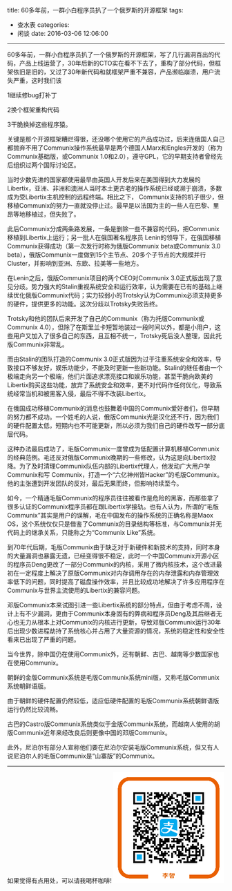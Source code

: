 title: 60多年前，一群小白程序员扒了一个俄罗斯的开源框架
tags:
  - 查水表
categories:
  - 闲谈
date: 2016-03-06 12:06:00
---
60多年前，一群小白程序员扒了一个俄罗斯的开源框架，写了几行漏洞百出的代码，产品上线运营了，30年后新的CTO实在看不下去了，重构了部分代码，但框架依旧是旧的，又过了30年新代码和就框架严重不兼容，产品濒临崩溃，用户流失严重，这时我们该

1继续修bug打补丁

2换个框架重构代码

3干脆换掉这些程序猿。

关键是那个开源框架糟烂得很，还没哪个使用它的产品成功过，后来连俄国人自己都抛弃不用了Communix操作系统最早是两个德国人Marx和Engles开发的（称为Communix基础版，或Communix 1.0和2.0），遵守GPL，它的早期支持者曾经先后组织过两个国际讨论区。

当时少数先进的国家都使用最早由英国人开发后来在美国得到大力发展的Libertix，亚洲、非洲和澳洲人当时本土更古老的操作系统已经或濒于崩溃，多数成为受Libertix主机控制的远程终端。相比之下， Communix支持的机子很少，但移植Communix的努力一直就没停止过。最早是以法国为主的一些人在巴黎、里昂等地移植过，但失败了。

此后Communix分成两条路发展，一条是删除一些不兼容的代码，把Communix移植到Libertix上运行；另一批人在俄国著名程序员 Lenin的领导下，在俄国移植Communix获得成功（第一次发行时称为俄版Communix beta或Communix 3.0 beta），俄版Communix一度做到15个主节点、20多个子节点的大规模并行Cluster，并影响到亚洲、东欧、拉美等一些地方。

在Lenin之后，俄版Communix项目的两个CEO对Communix 3.0正式版出现了意见分歧。势力强大的Stalin重视系统安全和运行效率，认为需要在已有的基础上继续优化俄版Communix代码；实力较弱小的Trotsky认为Communix必须支持更多的硬件，提供更多的功能。这次分歧以Trotsky失败告终。

Trotsky和他的团队后来开发了自己的Communix（称为托版Communix或Communix 4.0），但除了在斯里兰卡短暂地装过一段时间以外，都是小用户，这些用户又加入了很多自己的东西，且互相不统一，Trotsky死后没人整理，因此托版Communix非常乱。

而由Stalin的团队打造的Communix 3.0正式版因为过于注重系统安全和效率，导致接口不够友好，娱乐功能少，不能及时更新一些新功能。Stalin的继任者由一个极端走向另一个极端，他们片面追求漂亮接口和娱乐功能，甚至干脆向欧美的Libertix购买这些功能，放弃了系统安全和效率，更不对代码作任何优化，导致系统经常当机和被黑客入侵，最后不得不改装Libertix。

在俄国成功移植Communix的消息也鼓舞着中国的Communix爱好者们，但早期的努力都不成功。一个姓毛的人说，俄版Communix光是汉化还不行，因为我们的硬件配置太低，短期内也不可能更新，所以必须为我们自己的硬件改写一部分底层代码。

这种办法最后成功了，毛版Communix一度曾成为低配置计算机移植Communix的经典范例。毛还反对俄版Communix晚期的一些修改，认为这是向Libertix投降。为了及时清理Communix队伍内部的Libertix代理人，他发动广大用户学Communix和写 Communix，打造一个“六亿神州皆Hacker”的毛版Communix。他的主张遭到开发团队的反对，最后无果而终，但影响持续至今。

如今，一个精通毛版Communix的程序员往往被看作是危险的黑客，而那些拿了很多认证的Communix程序员都在跟Libertix学接轨。也有人认为，所谓的“毛版Communix”其实是用户的误解，毛在中国发布的操作系统的正确名称是Maox OS，这个系统仅仅只是借鉴了Communix的目录结构等标准，与Communix并无代码上的继承关系，只能称之为“Communix Like”系统。

到70年代后期，毛版Communix由于缺乏对于新硬件和新技术的支持，同时本身的大量漏洞也暴露无遗，已经变得很不稳定，此时一个中国Communix开源小区的程序员Deng更改了一部分Communix的内核，采用了微内核技术，这个改进最初在一定程度上解决了原版Communix对内存调用存在的内存泄露和内存管理效率低下的问题，同时提高了磁盘操作效率，并且比较成功地解决了许多应用程序在Communix与世界主流使用的Libertix的兼容问题。

邓版Communix本来试图引进一些Libertix系统的部分特点，但由于考虑不周，设计上有不少漏洞，更由于Communix本身固有的弊病和程序员Deng及其后继者无心也无力从根本上对Communix的内核进行更新，导致邓版Communix运行30年后出现少数进程劫持了系统核心并占用了大量资源的情况，系统的稳定性和安全性看来已出现了严重的问题。

当今世界，除中国仍在使用Communix外，还有朝鲜、古巴、越南等少数国家也在使用Communix。

朝鲜的金版Communix系统是毛版Communix系统mini版，又称毛版Communix系统朝鲜语版。

由于朝鲜的硬件配置仍然较低，适应低硬件配置的毛版Communix系统朝鲜语版运行仍然比较流畅。

古巴的Castro版Communix系统类似于金版Communix系统，而越南人使用的胡版Communix近年来经改良后则更像中国的邓版Communix。

此外，尼泊尔有部分人宣称他们要在尼泊尔安装毛版Communix系统，但又有人说尼泊尔人的毛版Communix是“山寨版”的Communix。

------
如果觉得有点用处，可以请我喝杯咖啡!
![](/images/aex068188cqwy9xbxa3oc07.png)